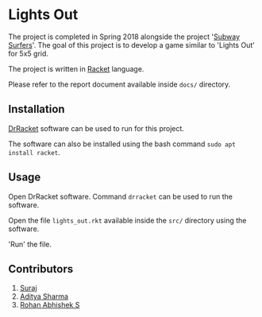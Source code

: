 # Lights Out
The project is completed in Spring 2018 alongside the project '[Subway Surfers](https://github.com/yadavsuraj20/Subway-Surfers)'. The goal of this project is to develop a game similar to 'Lights Out' for 5x5 grid.

The project is written in [Racket](https://racket-lang.org/) language.

Please refer to the report document available inside `docs/` directory.

## Installation
[DrRacket](https://download.racket-lang.org/) software can be used to run for this project.

The software can also be installed using the bash command `sudo apt install racket`.

## Usage
Open DrRacket software. Command `drracket` can be used to run the software.

Open the file `lights_out.rkt` available inside the `src/` directory using the software.

'Run' the file.

## Contributors
1. [Suraj](https://github.com/yadavsuraj20)
2. [Aditya Sharma](https://github.com/adityasharma2000)
3. [Rohan Abhishek S](https://github.com/rohanabhishek)